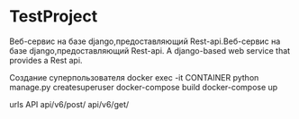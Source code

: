 # TestProject
Веб-сервис на базе django,предоставляющий Rest-api.Веб-сервис на базе django,предоставляющий Rest-api.  A django-based web service that provides a Rest api.

Создание суперпользователя
docker exec -it CONTAINER python manage.py createsuperuser
docker-compose build
docker-compose up

urls API
api/v6/post/
api/v6/get/
